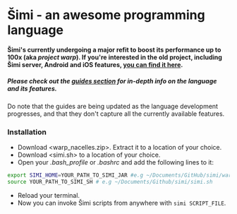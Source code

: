 # Šimi - an awesome programming language

**Šimi's currently undergoing a major refit to boost its performance up to 100x (aka *project warp*). If you're interested in the old project, including Šimi server, Android and iOS features, [you can find it here](https://github.com/globulus/simi/tree/old).**

##### Please check out the [guides section](/guides) for in-depth info on the language and its features.

Do note that the guides are being updated as the language development progresses, and that they don't capture all the currently available features.

### Installation

* Download <warp_nacelles.zip>. Extract it to a location of your choice.
* Download <simi.sh> to a location of your choice.
* Open your *.bash_profile* or *.bashrc* and add the following lines to it:
```bash
export SIMI_HOME=YOUR_PATH_TO_SIMI_JAR #e.g ~/Documents/GitHub/simi/warp_nacelles/
source YOUR_PATH_TO_SIMI_SH # e.g ~/Documents/Github/simi/simi.sh
```
* Reload your terminal.
* Now you can invoke Šimi scripts from anywhere with `simi SCRIPT_FILE`.